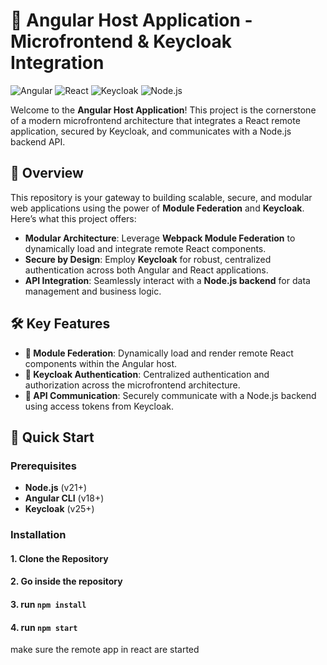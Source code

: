 # 🚀 Angular Host Application - Microfrontend & Keycloak Integration

![Angular](https://img.shields.io/badge/Angular-v18+-DD0031?style=for-the-badge&logo=angular&logoColor=white)
![React](https://img.shields.io/badge/React-Remote-61DAFB?style=for-the-badge&logo=react&logoColor=white)
![Keycloak](https://img.shields.io/badge/Keycloak-Secured-00A0A0?style=for-the-badge&logo=keycloak&logoColor=white)
![Node.js](https://img.shields.io/badge/Node.js-API-339933?style=for-the-badge&logo=node.js&logoColor=white)

Welcome to the **Angular Host Application**! This project is the cornerstone of a modern microfrontend architecture that integrates a React remote application, secured by Keycloak, and communicates with a Node.js backend API.

## 🎯 Overview

This repository is your gateway to building scalable, secure, and modular web applications using the power of **Module Federation** and **Keycloak**. Here’s what this project offers:

- **Modular Architecture**: Leverage **Webpack Module Federation** to dynamically load and integrate remote React components.
- **Secure by Design**: Employ **Keycloak** for robust, centralized authentication across both Angular and React applications.
- **API Integration**: Seamlessly interact with a **Node.js backend** for data management and business logic.

## 🛠️ Key Features

- **🔗 Module Federation**: Dynamically load and render remote React components within the Angular host.
- **🔐 Keycloak Authentication**: Centralized authentication and authorization across the microfrontend architecture.
- **📡 API Communication**: Securely communicate with a Node.js backend using access tokens from Keycloak.

## 🚀 Quick Start

### Prerequisites

- **Node.js** (v21+)
- **Angular CLI** (v18+)
- **Keycloak** (v25+)

### Installation


#### 1. Clone the Repository
#### 2. Go inside the repository
#### 3. run `npm install`
#### 4. run `npm start`
make sure the remote app in react are started 

